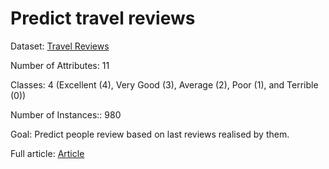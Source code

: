 # Predict travel reviews

Dataset: [Travel Reviews](https://archive.ics.uci.edu/ml/datasets/Travel+Reviews)

Number of Attributes: 11 

Classes: 4 (Excellent (4), Very Good (3), Average (2), Poor (1), and Terrible (0))

Number of Instances:: 980

Goal: Predict people review based on last reviews realised by them.

Full article: [Article](https://github.com/hsteffens/predict-travel-reviews/)
